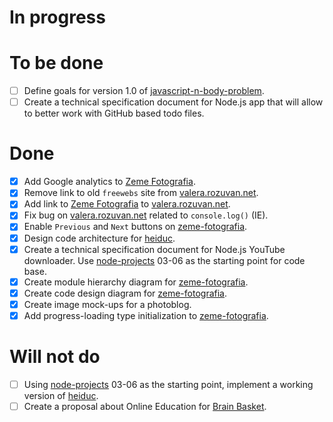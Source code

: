 # In progress

# To be done

- [ ] Define goals for version 1.0 of [javascript-n-body-problem](https://github.com/valera-rozuvan/javascript-n-body-problem).
- [ ] Create a technical specification document for Node.js app that will allow to better work with GitHub based todo files.

# Done

- [X] Add Google analytics to [Zeme Fotografia](http://valera-rozuvan.github.io/zeme-fotografia).
- [X] Remove link to old `freewebs` site from [valera.rozuvan.net](http://valera.rozuvan.net).
- [X] Add link to [Zeme Fotografia](http://valera-rozuvan.github.io/zeme-fotografia) to [valera.rozuvan.net](http://valera.rozuvan.net).
- [X] Fix bug on [valera.rozuvan.net](http://valera.rozuvan.net) related to `console.log()` (IE).
- [X] Enable `Previous` and `Next` buttons on [zeme-fotografia](https://github.com/valera-rozuvan/zeme-fotografia).
- [X] Design code architecture for [heiduc](https://github.com/valera-rozuvan/heiduc).
- [X] Create a technical specification document for Node.js YouTube downloader. Use [node-projects](https://github.com/valera-rozuvan/node-projects) 03-06 as the starting point for code base.
- [X] Create module hierarchy diagram for [zeme-fotografia](https://github.com/valera-rozuvan/zeme-fotografia).
- [X] Create code design diagram for [zeme-fotografia](https://github.com/valera-rozuvan/zeme-fotografia).
- [X] Create image mock-ups for a photoblog.
- [X] Add progress-loading type initialization to [zeme-fotografia](https://github.com/valera-rozuvan/zeme-fotografia).

# Will not do

- [ ] Using [node-projects](https://github.com/valera-rozuvan/node-projects) 03-06 as the starting point, implement a working version of [heiduc](https://github.com/valera-rozuvan/heiduc).
- [ ] Create a proposal about Online Education for [Brain Basket](http://brainbasketfoundation.org).
